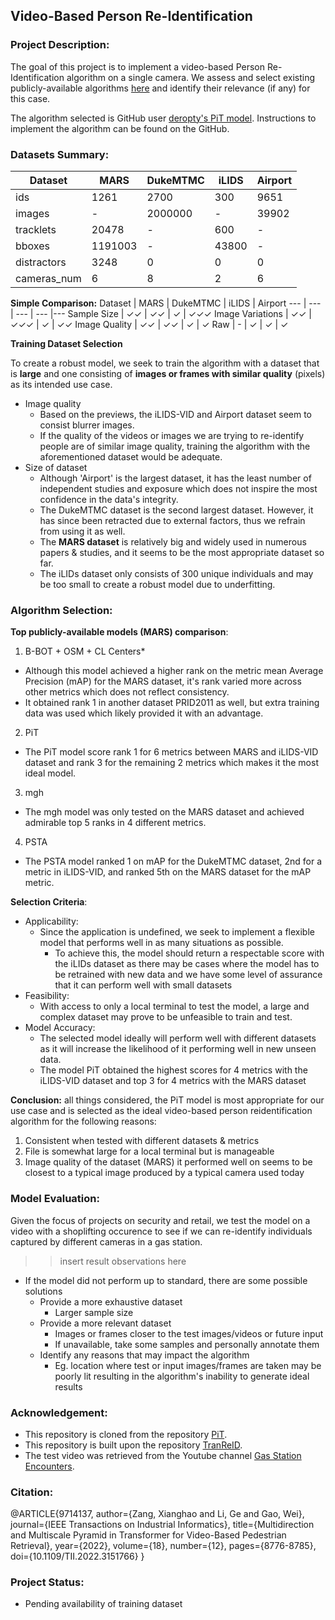 ## Video-Based Person Re-Identification

### Project Description:

The goal of this project is to implement a video-based Person Re-Identification algorithm on a single camera. We assess and select existing publicly-available algorithms [here](https://paperswithcode.com/task/video-based-person-re-identification) and identify their relevance (if any) for this case.

The algorithm selected is GitHub user [deropty's PiT model](https://github.com/deropty/PiT). Instructions to implement the algorithm can be found on the GitHub.

### Datasets Summary:

Dataset | MARS | DukeMTMC | iLIDS | Airport 
--- | --- | --- | --- |--- 
ids | 1261 | 2700 | 300 | 9651 
images | - | 2000000 | - | 39902
tracklets | 20478 | - | 600 | -
bboxes | 1191003 | - | 43800 | -
distractors | 3248 | 0 | 0 | 0
cameras_num | 6 | 8 | 2 | 6

**Simple Comparison:**
Dataset | MARS | DukeMTMC | iLIDS | Airport 
--- | --- | --- | --- |--- 
Sample Size | ✓✓ | ✓✓ | ✓ | ✓✓✓
Image Variations | ✓✓ | ✓✓✓ | ✓ | ✓✓
Image Quality | ✓✓ | ✓✓ | ✓ | ✓
Raw | - | ✓ | ✓ | ✓

**Training Dataset Selection**

To create a robust model, we seek to train the algorithm with a dataset that is **large** and one consisting of **images or frames with similar quality** (pixels) as its intended use case.
- Image quality
  - Based on the previews, the iLIDS-VID and Airport dataset seem to consist blurrer images.
  - If the quality of the videos or images we are trying to re-identify people are of similar image quality, training the algorithm with the aforementioned dataset would be adequate.
- Size of dataset 
  - Although 'Airport' is the largest dataset, it has the least number of independent studies and exposure which does not inspire the most confidence in the data's integrity.
  - The DukeMTMC dataset is the second largest dataset. However, it has since been retracted due to external factors, thus we refrain from using it as well.
  - The **MARS dataset** is relatively big and widely used in numerous papers & studies, and it seems to be the most appropriate dataset so far.
  - The iLIDs dataset only consists of 300 unique individuals and may be too small to create a robust model due to underfitting.

### Algorithm Selection:

**Top publicly-available models (MARS) comparison**:
1. B-BOT + OSM + CL Centers*
  - Although this model achieved a higher rank on the metric mean Average Precision (mAP) for the MARS dataset, it's rank varied more across other metrics which does not reflect consistency.
  - It obtained rank 1 in another dataset PRID2011 as well, but extra training data was used which likely provided it with an advantage.
2. PiT
  - The PiT model score rank 1 for 6 metrics between MARS and iLIDS-VID dataset and rank 3 for the remaining 2 metrics which makes it the most ideal model.
3. mgh
  - The mgh model was only tested on the MARS dataset and achieved admirable top 5 ranks in 4 different metrics.
4. PSTA
  - The PSTA model ranked 1 on mAP for the DukeMTMC dataset, 2nd for a metric in iLIDS-VID, and ranked 5th on the MARS dataset for the mAP metric.

**Selection Criteria**:
- Applicability:
  - Since the application is undefined, we seek to implement a flexible model that performs well in as many situations as possible.
    - To achieve this, the model should return a respectable score with the iLIDs dataset as there may be cases where the model has to be retrained with new data and we have some level of assurance that it can perform well with small datasets
- Feasibility:
  - With access to only a local terminal to test the model, a large and complex dataset may prove to be unfeasible to train and test.
- Model Accuracy:
  - The selected model ideally will perform well with different datasets as it will increase the likelihood of it performing well in new unseen data.
  - The model PiT obtained the highest scores for 4 metrics with the iLIDS-VID dataset and top 3 for 4 metrics with the MARS dataset

**Conclusion:**
all things considered, the PiT model is most appropriate for our use case and is selected as the ideal video-based person reidentification algorithm for the following reasons:
  1. Consistent when tested with different datasets & metrics
  2. File is somewhat large for a local terminal but is manageable
  3. Image quality of the dataset (MARS) it performed well on seems to be closest to a typical image produced by a typical camera used today

### Model Evaluation:

Given the focus of projects on security and retail, we test the model on a video with a shoplifting occurence to see if we can re-identify individuals captured by different cameras in a gas station. 

>> insert result observations here

- If the model did not perform up to standard, there are some possible solutions
  - Provide a more exhaustive dataset
    - Larger sample size
  - Provide a more relevant dataset
    - Images or frames closer to the test images/videos or future input
    - If unavailable, take some samples and personally annotate them
  - Identify any reasons that may impact the algorithm
    - Eg. location where test or input images/frames are taken may be poorly lit resulting in the algorithm's inability to generate ideal results


### Acknowledgement:
- This repository is cloned from the repository [PiT](https://github.com/deropty/PiT).
- This repository is built upon the repository [TranReID](https://github.com/damo-cv/TransReID).
- The test video was retrieved from the Youtube channel [Gas Station Encounters](https://youtu.be/LamLq3dlqyI).

### Citation:
@ARTICLE{9714137,
  author={Zang, Xianghao and Li, Ge and Gao, Wei},
  journal={IEEE Transactions on Industrial Informatics}, 
  title={Multidirection and Multiscale Pyramid in Transformer for Video-Based Pedestrian Retrieval}, 
  year={2022},
  volume={18},
  number={12},
  pages={8776-8785},
  doi={10.1109/TII.2022.3151766}
}

### Project Status:
- Pending availability of training dataset